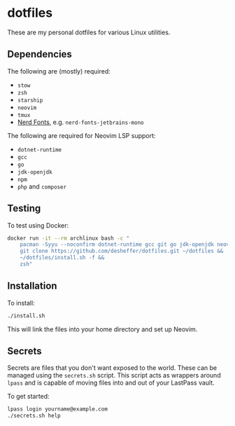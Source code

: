 # dotfiles

These are my personal dotfiles for various Linux utilities.

## Dependencies

The following are (mostly) required:

* `stow`
* `zsh`
* `starship`
* `neovim`
* `tmux`
* [Nerd Fonts][Nerd Fonts], e.g. `nerd-fonts-jetbrains-mono`

The following are required for Neovim LSP support:

* `dotnet-runtime`
* `gcc`
* `go`
* `jdk-openjdk`
* `npm`
* `php` and `composer`

## Testing

To test using Docker:

```sh
docker run -it --rm archlinux bash -c "
    pacman -Syyu --noconfirm dotnet-runtime gcc git go jdk-openjdk neovim npm starship stow unzip wget zsh &&
    git clone https://github.com/desheffer/dotfiles.git ~/dotfiles &&
    ~/dotfiles/install.sh -f &&
    zsh"
```

## Installation

To install:

```sh
./install.sh
```

This will link the files into your home directory and set up Neovim.

## Secrets

Secrets are files that you don't want exposed to the world. These can be
managed using the `secrets.sh` script. This script acts as wrappers around
`lpass` and is capable of moving files into and out of your LastPass vault.

To get started:

```sh
lpass login yourname@example.com
./secrets.sh help
```
[Nerd Fonts]: https://github.com/ryanoasis/nerd-fonts
